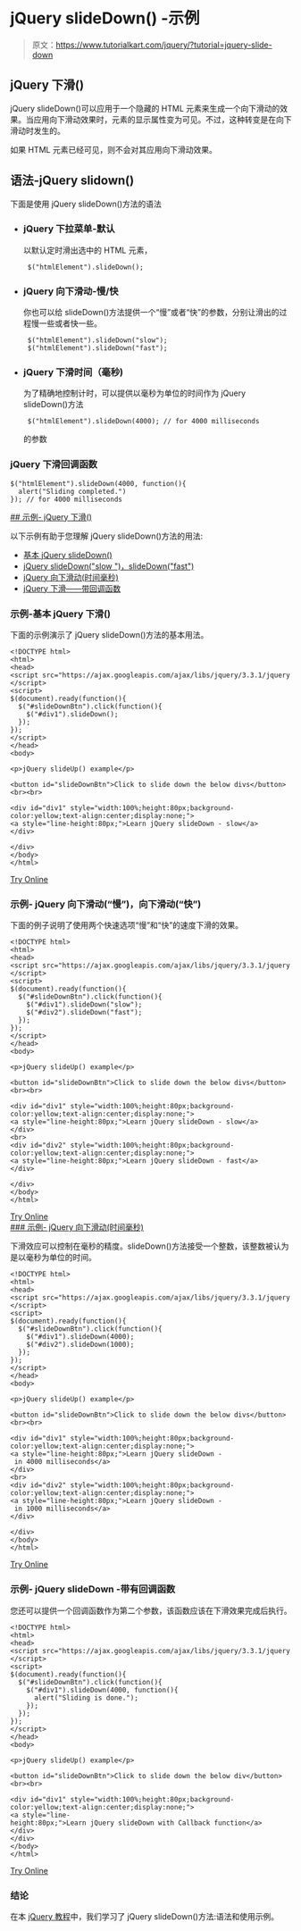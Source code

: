 # jQuery slideDown() -示例

> 原文：<https://www.tutorialkart.com/jquery/?tutorial=jquery-slide-down>

## jQuery 下滑()

jQuery slideDown()可以应用于一个隐藏的 HTML 元素来生成一个向下滑动的效果。当应用向下滑动效果时，元素的显示属性变为可见。不过，这种转变是在向下滑动时发生的。

如果 HTML 元素已经可见，则不会对其应用向下滑动效果。

## 语法-jQuery slidown()

下面是使用 jQuery slideDown()方法的语法

*   ### jQuery 下拉菜单-默认

    以默认定时滑出选中的 HTML 元素，

    ```
     $("htmlElement").slideDown();
    ```

*   ### jQuery 向下滑动-慢/快

    你也可以给 slideDown()方法提供一个“慢”或者“快”的参数，分别让滑出的过程慢一些或者快一些。

    ```
     $("htmlElement").slideDown("slow");
     $("htmlElement").slideDown("fast");
    ```

*   ### jQuery 下滑时间（毫秒)

    为了精确地控制计时，可以提供以毫秒为单位的时间作为 jQuery slideDown()方法

    ```
     $("htmlElement").slideDown(4000); // for 4000 milliseconds
    ```

    的参数

### jQuery 下滑回调函数

```
$("htmlElement").slideDown(4000, function(){
  alert("Sliding completed.")
}); // for 4000 milliseconds
```

 <ins class="adsbygoogle" style="display:block" data-ad-client="ca-pub-8595878917823362" data-ad-slot="4118588382" data-ad-format="auto" data-full-width-responsive="true">## 示例- jQuery 下滑()

以下示例有助于您理解 jQuery slideDown()方法的用法:

*   [基本 jQuery slideDown()](#example_1)
*   [jQuery slideDown("slow ")，slideDown("fast")](#example_2)
*   [jQuery 向下滑动(时间毫秒)](#example_3)
*   [jQuery 下滑——带回调函数](#example_4)

### 示例-基本 jQuery 下滑()

下面的示例演示了 jQuery slideDown()方法的基本用法。

```
<!DOCTYPE html>
<html>
<head>
<script src="https://ajax.googleapis.com/ajax/libs/jquery/3.3.1/jquery.min.js"></script>
<script>
$(document).ready(function(){
  $("#slideDownBtn").click(function(){
    $("#div1").slideDown();
  });
});
</script>
</head>
<body>

<p>jQuery slideUp() example</p>

<button id="slideDownBtn">Click to slide down the below divs</button><br><br>

<div id="div1" style="width:100%;height:80px;background-color:yellow;text-align:center;display:none;">
<a style="line-height:80px;">Learn jQuery slideDown - slow</a>
</div>

</div>
</body>
</html>
```

[Try Online](https://www.tutorialkart.com/try-jquery-online.php/?example=jquery-slide-down-1)

### 示例- jQuery 向下滑动(“慢”)，向下滑动(“快”)

下面的例子说明了使用两个快速选项“慢”和“快”的速度下滑的效果。

```
<!DOCTYPE html>
<html>
<head>
<script src="https://ajax.googleapis.com/ajax/libs/jquery/3.3.1/jquery.min.js"></script>
<script>
$(document).ready(function(){
  $("#slideDownBtn").click(function(){
    $("#div1").slideDown("slow");
    $("#div2").slideDown("fast");
  });
});
</script>
</head>
<body>

<p>jQuery slideUp() example</p>

<button id="slideDownBtn">Click to slide down the below divs</button><br><br>

<div id="div1" style="width:100%;height:80px;background-color:yellow;text-align:center;display:none;">
<a style="line-height:80px;">Learn jQuery slideDown - slow</a>
</div>
<br>
<div id="div2" style="width:100%;height:80px;background-color:yellow;text-align:center;display:none;">
<a style="line-height:80px;">Learn jQuery slideDown - fast</a>
</div>

</div>
</body>
</html>
```

[Try Online](https://www.tutorialkart.com/try-jquery-online.php/?example=jquery-slide-down-2) <ins class="adsbygoogle" style="display:block" data-ad-client="ca-pub-8595878917823362" data-ad-slot="4118588382" data-ad-format="auto" data-full-width-responsive="true">### 示例- jQuery 向下滑动(时间毫秒)

下滑效应可以控制在毫秒的精度。slideDown()方法接受一个整数，该整数被认为是以毫秒为单位的时间。

```
<!DOCTYPE html>
<html>
<head>
<script src="https://ajax.googleapis.com/ajax/libs/jquery/3.3.1/jquery.min.js"></script>
<script>
$(document).ready(function(){
  $("#slideDownBtn").click(function(){
    $("#div1").slideDown(4000);
    $("#div2").slideDown(1000);
  });
});
</script>
</head>
<body>

<p>jQuery slideUp() example</p>

<button id="slideDownBtn">Click to slide down the below divs</button><br><br>

<div id="div1" style="width:100%;height:80px;background-color:yellow;text-align:center;display:none;">
<a style="line-height:80px;">Learn jQuery slideDown - in 4000 milliseconds</a>
</div>
<br>
<div id="div2" style="width:100%;height:80px;background-color:yellow;text-align:center;display:none;">
<a style="line-height:80px;">Learn jQuery slideDown - in 1000 milliseconds</a>
</div>

</div>
</body>
</html>

```

[Try Online](https://www.tutorialkart.com/try-jquery-online.php/?example=jquery-slide-down-3)

### 示例- jQuery slideDown -带有回调函数

您还可以提供一个回调函数作为第二个参数，该函数应该在下滑效果完成后执行。

```
<!DOCTYPE html>
<html>
<head>
<script src="https://ajax.googleapis.com/ajax/libs/jquery/3.3.1/jquery.min.js"></script>
<script>
$(document).ready(function(){
  $("#slideDownBtn").click(function(){
    $("#div1").slideDown(4000, function(){
      alert("Sliding is done.");
    });
  });
});
</script>
</head>
<body>

<p>jQuery slideUp() example</p>

<button id="slideDownBtn">Click to slide down the below div</button><br><br>

<div id="div1" style="width:100%;height:80px;background-color:yellow;text-align:center;display:none;">
<a style="line-height:80px;">Learn jQuery slideDown with Callback function</a>
</div>
</div>
</body>
</html>

```

[Try Online](https://www.tutorialkart.com/try-jquery-online.php/?example=jquery-slide-down-4)</ins>

### 结论

在本 [jQuery 教程](https://www.tutorialkart.com/jquery/)中，我们学习了 jQuery slideDown()方法:语法和使用示例。</ins>